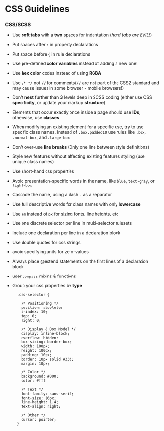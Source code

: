 # CSS Guidelines
	   
### CSS/SCSS

* Use **soft tabs** with a **two** spaces for indentation (*hard tabs are EVIL!*)
* Put spaces after `:` in property declarations
* Put space before `{` in rule declarations
* Use pre-defined **color variables** instead of adding a new one!
* Use **hex color** codes instead of using **RGBA**
* Use `/* */` not `//` for comments(`//` are not part of the CSS2 standard and may cause issues in some browser - mobile browsers!)
* Don't **nest** further than **3** levels deep in SCSS coding (either use CSS **specificity**, or update your markup **structure**)
* Elements that occur exactly once inside a page should use **IDs**, otherwise, use **classes**
* When modifying an existing element for a specific use, try to use specific class names. Instead of `.box.padded10` use rules like `.box`, `.normal-box`, and `.large-box`
* Don't over-use **line breaks** (Only one line between style definitions)
* Style new features without affecting existing features styling (use unique class names)
* Use short-hand css properties
* Avoid presentation-specific words in the name, like `blue`, `text-gray`, or `light-box` 
* Cascade the name, using a dash `-` as a separator
* Use full descriptive words for class names with only **lowercase**
* Use `em` instead of `px` for sizing fonts, line heights, etc
* Use one discrete selector per line in multi-selector rulesets
* Include one declaration per line in a declaration block
* Use double quotes for css strings
* avoid specifying units for zero-values
* Always place @extend statements on the first lines of a declaration block
* user `compass` mixins & functions
* Group your css properties by **type**
    
		.css-selector {
		
  		  /* Positioning */
  		  position: absolute;
  		  z-index: 10;
  		  top: 0;
		  right: 0;

		  /* Display & Box Model */
  		  display: inline-block;
  		  overflow: hidden;
  		  box-sizing: border-box;
  		  width: 100px;
  		  height: 100px;
  		  padding: 10px;
  		  border: 10px solid #333;
  		  margin: 10px;

  		  /* Color */
  		  background: #000;
  		  color: #fff
  
  		  /* Text */
  		  font-family: sans-serif;
  		  font-size: 16px;
  		  line-height: 1.4;
  		  text-align: right;

  		  /* Other */
  		  cursor: pointer;
		}
